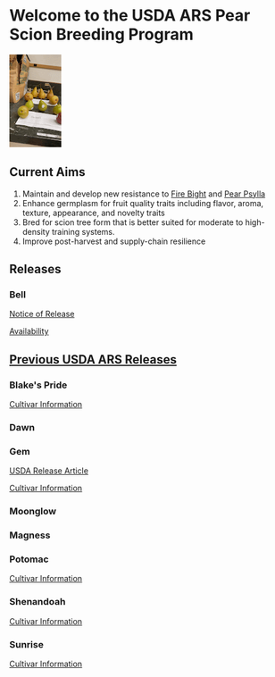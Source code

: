 # Welcome to the USDA ARS Pear Scion Breeding Program

<img src="https://github.com/gottsc33/gottsc33.github.io/blob/master/photos/pears.gif"> 

## Current Aims
  1. Maintain and develop new resistance to [Fire Bight](https://en.wikipedia.org/wiki/Fire_blight) and [Pear Psylla](https://en.wikipedia.org/wiki/Psylla_pyri)
  2. Enhance germplasm for fruit quality traits including flavor, aroma, texture, appearance, and novelty traits
  3. Bred for scion tree form that is better suited for moderate to high-density training systems.
  4. Improve post-harvest and supply-chain resilience

## Releases
### Bell
[Notice of Release](https://github.com/gottsc33/gottsc33.github.io/blob/master/pear_breeding/Releases/Bell/Notice%20of%20Release%20of%20Pear%20Tree%20'Bell'.pdf)

[Availability](https://www.acnursery.com/fruit-trees/pear-trees/456/bell)

## [Previous USDA ARS Releases](https://www.ars.usda.gov/ARSUserFiles/382/USDA%20Pear%20Cultivars%20-%20BARC%20and%20AFRS.pdf)
### Blake's Pride
[Cultivar Information](https://journals.ashs.org/downloadpdf/journals/hortsci/37/4/article-p711.pdf)
### Dawn
### Gem
[USDA Release Article](https://www.ars.usda.gov/news-events/news/research-news/2015/a-new-gem-of-a-pear-released-by-ars-cooperators/)

[Cultivar Information](https://journals.ashs.org/hortsci/view/journals/hortsci/49/3/article-p361.xml)
### Moonglow
### Magness
### Potomac
[Cultivar Information](https://journals.ashs.org/downloadpdf/journals/hortsci/31/5/article-p884.pdf)
### Shenandoah
[Cultivar Information](https://journals.ashs.org/hortsci/view/journals/hortsci/43/7/article-p2219.xml)
### Sunrise
[Cultivar Information](https://journals.ashs.org/hortsci/view/journals/hortsci/46/1/article-p118.xml)
